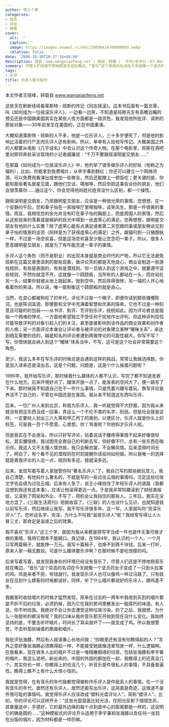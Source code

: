 ```yaml
---
author: 带三个表
categories:
- 音乐
- 评论
- 随笔
cover:
  alt: ''
  caption: ''
  image: https://images.soomal.cc/doc/20090414/00000069.webp
  relative: false
date: '2006-10-30T20:37:16+08:00'
description: 源自：www.wangxiaofeng.net | 版权：转载 |  平均/总评分：07.90/79
summary: 尽管人们还是不停地把音乐挂在嘴边，“音乐”这个崇高的名词在今天就像一个坚贞的女子变成了一只街头拉客的鸡。鸡是来者不拒，有钱就行。我发现乐评人也可以像鸡一样过马路了。只有妓女在见到什么嫖客的时候都说好，同样，听了什么唱片都说好的乐评人，跟鸡差不多
tags:
- 乐评
title: 乐评人是可耻的
---
```


本文作者王晓峰，转载自 www.wangxiaofeng.net

这些天在断断续续看莱斯特・班斯的传记《冈左摇滚》。这本书后面有一篇文章，叫《如何成为一位摇滚乐评人》，一边看一边笑，不知道是班斯先生有高瞻远瞩的预见还是中国跟美国其实在某些人性方面都是一路货色，我发现他所批评、讽刺的那些对象――30年前发生在美国的，正在中国重演。

大概知道莱斯特・班斯的人不多，他是一位乐评人，三十多岁便死了，但是他的影响比活着的行尸走肉乐评人还有影响，所以，单单有人给他写传记。大概美国之外的人都要从电影《几乎成名》中去认识这个传奇人物。在那个电影里，班斯在酒吧里对即将奔赴采访现场的小记者威廉说：“千万不要跟摇滚明星交朋友……”

在那篇《如何成为一位摇滚乐评人》中，他列举了很多做乐评人的好处（他称之为福利），比如，你能拿到免费唱片，从李宇春到韩红；你还可以建立一个网络资源，可以免费观看演出或参加一些聚会，然后还能蹭上一顿饭吃；更关键的是，你能和那些著名歌星见面，跟他们交谈，喝咖啡，然后你把这事告诉你的朋友，他们会很羡慕你……通过这个，你会觉得他妈姓社姓资没什么区别，都一个操性。

跟摇滚明星交朋友，乃至跟明星交朋友，应该是一种很光荣的事情，您想想，在一个安静的午后，您和章子怡在一家咖啡厅里喝咖啡，谈笑风生，那是一件很爽的事情。而且，我相信您的余光并没有盯在章子怡的胸部上，而是周围人的表情，然后从这些投来的羡慕或是嫉妒的目光中得到一丝虚荣心的满足。您再想想，跟明星交朋友有他妈什么实惠？除了虚荣心能有点满足或者第二天您跟同事或朋友畅谈见到章子怡的情景的谈资（同样是为了获得虚荣心的满足）之外，跟猫叼到一只猪膀胱一样，不过是一场空欢喜，但是这场空欢喜至少能让您念叨一辈子。所以，很多人愿意跟明星交朋友，就是为了有件能念道一辈子的事情。

乐评人这个角色（而不是职业）的出现本身就是商业时代的产物，所以它无法避免班斯在这篇文章里讽刺的那些现象，做评论凭的都是天地良心，商业会制造一些游戏规则，有些是表面的，有些是潜规则，你一旦纳入到这个游戏之中，就要遵守这些规则，不然你就混不开。这就像一个跷跷板，当所有的人都站在一头，而你站在另一头，结果你就被从地上翘起来，抛到空中，然后摔得很惨，另一端的人开心地看着你的笑话。所以说，唯一能制衡这个跷跷板的就是良心。

当然，在良心都被狗吃了的年代，评论不过是一个幌子，即便你读到那些慷慨陈词，也是陈词滥调，即便那些文字中充满着智慧和优美的珠串，它也不过是一种刻意且可疑的的包装――从书评、影评、艺评到乐评，统统如此。因为评论者总是面临一个两难的悖论，一方面他希望独立不受任何干扰地作出评判，但这种评判恰恰可能导致评判的对象引起人们的关注，甚至直接影响到该作品的商业效果和创作者的人格；另一方面评论本身会让评论者与被评论的对象建立某种“暧昧关系”，来达到相互需要的目的，越是知名的评论者遭到两难悖论的可能性越大。你写不写？写，你很快就会纳入到这个“暧昧”体系当中，不写，这可是这个社会非常需要这个角色。

至少，我这么多年在写乐评的时候总是会遇到这样的挑战，常常让我做选择题，你是加入进来还是滚出去，这是个问题。问题是，这是个什么操蛋问题呢？

1990年，我开始写乐评，那时候我什么媒体的人都不认识，写完了都不知道发表在什么地方。后来环境好点了，媒体开放一点了，能发表的空间大了，便一路写了下来。那时候我不知道自己在干一件什么事情，只是凭着兴趣写着玩，靠写评论是养活不了自己的，不管在中国还是在美国。我从来不知道这东西叫乐评。

后来，一位广州人来到北京，称我为乐评人，我一听就觉得不大舒服，因为我从来就没有把这东西当成一回事，弄这么一个不伦不类的名字，别扭。但是社会就是这样，一定要给人划出三六九等和甲乙丙丁的类别，以便区分，乐评人就是你头上的标签，可是我一百个不愿意。心里想，你丫骂谁呢？你他妈才乐评人呢。

但是我实在不会游泳，所以只好写评论，站着说话不腰疼得事情干起来好像很轻松，其实腰很疼。我试图完全靠自己的判断去写，但好像不行，总有一些东西在暗示你。我这人又不太懂人情世故，我只会解衣裳，不会解风情。后来混得时间长了，明白了，有个看不见的潜规则在时刻提醒你该如何如何做。所以我唯一的选择就是离我评论的人远一点，规则有多远，我就滚多远。

后来，发现写着写着人家就管你叫“著名乐评人”了，我自己写的那些破玩意儿，我自己清楚，有他妈什么著名的，不就是写的一些过往云烟的事情吗，注定这些垃圾文字也会成为过往云烟。后来有人急了，说王小峰挡住了年轻乐评人的道路（我都没想到我还有这本事），应该让他滚得更远一点。于是我非常知趣滚到了财经类报纸，又滚到了网站和外企，不写了，把机会让我挡住的那些人。三年后，我实在没地方混了，《三联生活周刊》把我收容了。《三联》的人也没什么见识，也就知道我以前写乐评，然后继续让我写。我不写乐评很多年，这一写，人家就叫你“资深乐评人”了。您听这名字，资深，为什么不叫我“滋肾乐评人”呢？我经常写得让人火冒三丈，那肯定是滋肾之后的效果。

我不喜欢“乐评人”这三个字，是因为我从来都是把写字当成一件也是件无事可做才做的事情，我用它跟本不能糊口。我记得，在1994年，我认识的一个人，一个月只写两篇稿子，就能挣一万元。我写十篇稿子，也挣不到两千块钱。后来一打听，原来人家一稿无数投。可是什么媒体要乐评啊？在那时候不是吃饱撑的吗。

后来写着写着，就发现我身处的环境已经没有音乐了，尽管人们还是不停地把音乐挂在嘴边，“音乐”这个崇高的名词在今天就像一个坚贞的女子变成了一只街头拉客的鸡。鸡是来者不拒，有钱就行。我发现乐评人也可以像鸡一样过马路了。只有妓女在见到什么嫖客的时候都说好，同样，听了什么唱片都说好的乐评人，跟鸡差不多。

我搬家时收拾唱片的时候才猛然发现，原来在过去的一两年中我收到买到的唱片都是不折不扣的垃圾，必须扔掉，因为它在我的房间里散发出一股腐朽的味道。有人说，你不听给我。我绝对不会让你去遭受这种垃圾污染。扔了之后，我就想，为什么一张能听的都没有呢？我的口味从我听音乐那天开始到现在没什么变化。我始终坚持的是，不要去听坏唱片，时间长了耳朵就坏了――就变成了鸡。所以我很警觉，不去听那些操蛋的歌曲和唱片。

我批评张海豚，然后有人就语重心长地问我：“你眼里还有没有你瞧得起的人？”言外之意好像张海豚必须瞧得起一样，不能接受她就像违章驾驶一样，什么逻辑啊。在我看来，现在很多人出的唱片不过是一堆精雕细琢的垃圾，包括张海豚和李宇春的唱片。我这么说吧，新出来的，中国的外国的都加在一起，我瞧得上的还真没几个。其实你也一样，你瞧得上的也没几个。听音乐是件很私人的事情，不具备普遍性。瞧得上瞧不上有什么大惊小怪的。

我就是觉得，在有音乐的年代我都觉得被称作乐评人是件挺丢人的事情。在一个没有音乐的年代，居然还有乐评人，居然还能写出乐评，这简直是奇迹，这难道不是件很可耻的事情吗。我觉得乐评人应该改成“塑料光盘评论人”，简称“塑评人”。比如，你的评论可以这样开头：“这张光盘盘面比较光洁，在阳光反射下熠熠生灰，其重量适中，手感好，它的最外边缘的每个点到盘中心的距离都是一样的，这说明它的确是圆的……”这种模板式的评论开头适用于李宇春和张海豚以及任何一张现在出版的唱片，因为材料都是一样的嘛。